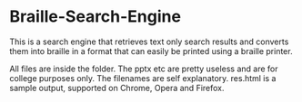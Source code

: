 # Braille-Search-Engine
This is a search engine that retrieves text only search results and converts them into braille in a format that can easily be printed using a braille printer.

All files are inside the folder. The pptx etc are pretty useless and are for college purposes only.
The filenames are self explanatory.
res.html is a sample output, supported on Chrome, Opera and Firefox.
